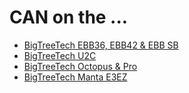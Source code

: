 # CAN on the ...

* [BigTreeTech EBB36, EBB42 & EBB SB](BigTreeTech-EBB/README.md)
* [BigTreeTech U2C](BigTreeTech-U2C/README.md)
* [BigTreeTech Octopus & Pro](BigTreeTech-Octopus/README.md)
* [BigTreeTech Manta E3EZ](BigTreeTech-MantaE3EZ/README.md)
